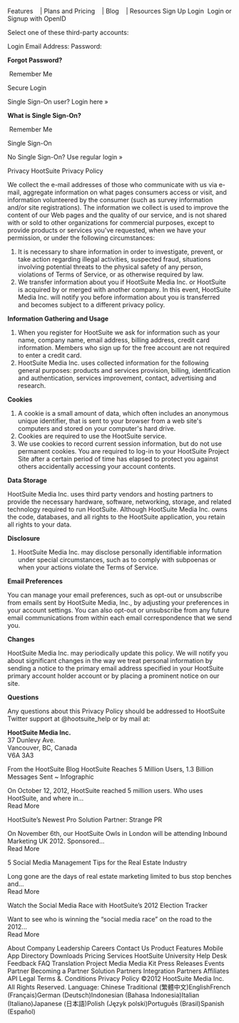 Features    | Plans and Pricing    | Blog    | Resources Sign Up Login  Login or Signup with OpenID

Select one of these third-party accounts:

Login Email Address: Password:

**Forgot Password?**

 Remember Me

Secure Login

Single Sign-On user? Login here »

**What is Single Sign-On?**

 Remember Me

Single Sign-On

No Single Sign-On? Use regular login »

Privacy HootSuite Privacy Policy

We collect the e-mail addresses of those who communicate with us via e-mail, aggregate information on what pages consumers access or visit, and information volunteered by the consumer (such as survey information and/or site registrations). The information we collect is used to improve the content of our Web pages and the quality of our service, and is not shared with or sold to other organizations for commercial purposes, except to provide products or services you've requested, when we have your permission, or under the following circumstances:

1.  It is necessary to share information in order to investigate, prevent, or take action regarding illegal activities, suspected fraud, situations involving potential threats to the physical safety of any person, violations of Terms of Service, or as otherwise required by law.
2.  We transfer information about you if HootSuite Media Inc. or HootSuite is acquired by or merged with another company. In this event, HootSuite Media Inc. will notify you before information about you is transferred and becomes subject to a different privacy policy.

**Information Gathering and Usage**

1.  When you register for HootSuite we ask for information such as your name, company name, email address, billing address, credit card information. Members who sign up for the free account are not required to enter a credit card.
2.  HootSuite Media Inc. uses collected information for the following general purposes: products and services provision, billing, identification and authentication, services improvement, contact, advertising and research.

**Cookies**

1.  A cookie is a small amount of data, which often includes an anonymous unique identifier, that is sent to your browser from a web site's computers and stored on your computer's hard drive.
2.  Cookies are required to use the HootSuite service.
3.  We use cookies to record current session information, but do not use permanent cookies. You are required to log-in to your HootSuite Project Site after a certain period of time has elapsed to protect you against others accidentally accessing your account contents.

**Data Storage**

HootSuite Media Inc. uses third party vendors and hosting partners to provide the necessary hardware, software, networking, storage, and related technology required to run HootSuite. Although HootSuite Media Inc. owns the code, databases, and all rights to the HootSuite application, you retain all rights to your data.

**Disclosure**

1.  HootSuite Media Inc. may disclose personally identifiable information under special circumstances, such as to comply with subpoenas or when your actions violate the Terms of Service.

**Email Preferences**

You can manage your email preferences, such as opt-out or unsubscribe from emails sent by HootSuite Media, Inc., by adjusting your preferences in your account settings. You can also opt-out or unsubscribe from any future email communications from within each email correspondence that we send you.

**Changes**

HootSuite Media Inc. may periodically update this policy. We will notify you about significant changes in the way we treat personal information by sending a notice to the primary email address specified in your HootSuite primary account holder account or by placing a prominent notice on our site.

**Questions**

Any questions about this Privacy Policy should be addressed to HootSuite Twitter support at @hootsuite\_help or by mail at:

**HootSuite Media Inc.**  
37 Dunlevy Ave.  
Vancouver, BC, Canada  
V6A 3A3

From the HootSuite Blog HootSuite Reaches 5 Million Users, 1.3 Billion Messages Sent ~ Infographic

On October 12, 2012, HootSuite reached 5 million users. Who uses HootSuite, and where in...  
Read More

HootSuite’s Newest Pro Solution Partner: Strange PR

On November 6th, our HootSuite Owls in London will be attending Inbound Marketing UK 2012. Sponsored...  
Read More

5 Social Media Management Tips for the Real Estate Industry

Long gone are the days of real estate marketing limited to bus stop benches and...  
Read More

Watch the Social Media Race with HootSuite’s 2012 Election Tracker

Want to see who is winning the “social media race” on the road to the 2012...  
Read More

About Company Leadership Careers Contact Us Product Features Mobile App Directory Downloads Pricing Services HootSuite University Help Desk Feedback FAQ Translation Project Media Media Kit Press Releases Events Partner Becoming a Partner Solution Partners Integration Partners Affiliates API Legal Terms &. Conditions Privacy Policy ©2012 HootSuite Media Inc. All Rights Reserved. Language: Chinese Traditional (繁體中文)EnglishFrench (Français)German (Deutsch)Indonesian (Bahasa Indonesia)Italian (Italiano)Japanese (日本語)Polish (Język polski)Português (Brasil)Spanish (Español)
